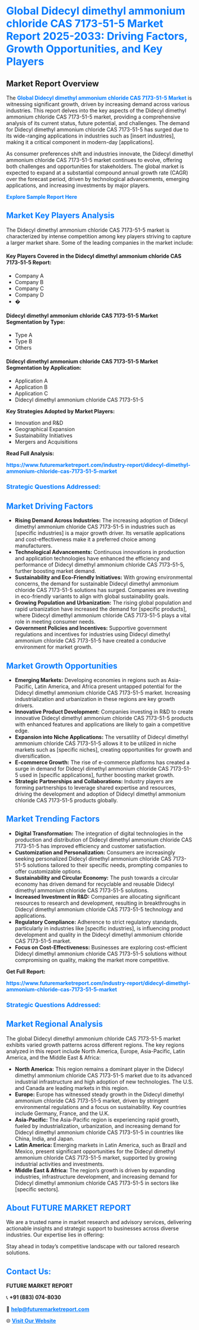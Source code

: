 <h1 style="color: #007BFF;">Global Didecyl dimethyl ammonium chloride CAS 7173-51-5 Market Report 2025-2033: Driving Factors, Growth Opportunities, and Key Players</h1>

<section id="overview">
<h2>Market Report Overview</h2>
<p>The <a href="https://www.futuremarketreport.com/industry-report/didecyl-dimethyl-ammonium-chloride-cas-7173-51-5-market" style="color: #007BFF; text-decoration: none;"><strong>Global Didecyl dimethyl ammonium chloride CAS 7173-51-5 Market</strong></a> is witnessing significant growth, driven by increasing demand across various industries. This report delves into the key aspects of the Didecyl dimethyl ammonium chloride CAS 7173-51-5 market, providing a comprehensive analysis of its current status, future potential, and challenges. The demand for Didecyl dimethyl ammonium chloride CAS 7173-51-5 has surged due to its wide-ranging applications in industries such as [insert industries], making it a critical component in modern-day [applications].</p>
<p>As consumer preferences shift and industries innovate, the Didecyl dimethyl ammonium chloride CAS 7173-51-5 market continues to evolve, offering both challenges and opportunities for stakeholders. The global market is expected to expand at a substantial compound annual growth rate (CAGR) over the forecast period, driven by technological advancements, emerging applications, and increasing investments by major players.</p>
</section>

<section id="overview">
<p><a href="https://www.futuremarketreport.com/request-sample/reportId=120108" style="color: #007BFF; text-decoration: none;"><strong>Explore Sample Report Here</strong></a></p>
</section>

<section id="key-players">
<h2 style="color: #007BFF;">Market Key Players Analysis</h2>
<p>The Didecyl dimethyl ammonium chloride CAS 7173-51-5 market is characterized by intense competition among key players striving to capture a larger market share. Some of the leading companies in the market include:</p>
<h4>Key Players Covered in the Didecyl dimethyl ammonium chloride CAS 7173-51-5 Report:</h4>
<ul><li>Company A</li><li>Company B</li><li>Company C</li><li>Company D</li><li>�</li></ul>
<h4>Didecyl dimethyl ammonium chloride CAS 7173-51-5 Market Segmentation by Type:</h4>
<ul><li>Type A</li><li>Type B</li><li>Others</li></ul>

<h4>Didecyl dimethyl ammonium chloride CAS 7173-51-5 Market Segmentation by Application:</h4>
<ul><li>Application A</li><li>Application B</li><li>Application C</li><li>Didecyl dimethyl ammonium chloride CAS 7173-51-5</li></ul>
<p><strong>Key Strategies Adopted by Market Players:</strong></p>
<ul>
<li>Innovation and R&D</li>
<li>Geographical Expansion</li>
<li>Sustainability Initiatives</li>
<li>Mergers and Acquisitions</li>
</ul>
</section>

<section>
<p><strong>Read Full Analysis: </strong></p><a href="https://www.futuremarketreport.com/industry-report/didecyl-dimethyl-ammonium-chloride-cas-7173-51-5-market" style="color: #007BFF; text-decoration: none;"><strong>https://www.futuremarketreport.com/industry-report/didecyl-dimethyl-ammonium-chloride-cas-7173-51-5-market</strong></a>
<h3 style="color: #007BFF;">Strategic Questions Addressed:</h3>
</section>

<section id="driving-factors">
<h2 style="color: #007BFF;">Market Driving Factors</h2>
<ul>
<li><strong>Rising Demand Across Industries:</strong> The increasing adoption of Didecyl dimethyl ammonium chloride CAS 7173-51-5 in industries such as [specific industries] is a major growth driver. Its versatile applications and cost-effectiveness make it a preferred choice among manufacturers.</li>
<li><strong>Technological Advancements:</strong> Continuous innovations in production and application technologies have enhanced the efficiency and performance of Didecyl dimethyl ammonium chloride CAS 7173-51-5, further boosting market demand.</li>
<li><strong>Sustainability and Eco-Friendly Initiatives:</strong> With growing environmental concerns, the demand for sustainable Didecyl dimethyl ammonium chloride CAS 7173-51-5 solutions has surged. Companies are investing in eco-friendly variants to align with global sustainability goals.</li>
<li><strong>Growing Population and Urbanization:</strong> The rising global population and rapid urbanization have increased the demand for [specific products], where Didecyl dimethyl ammonium chloride CAS 7173-51-5 plays a vital role in meeting consumer needs.</li>
<li><strong>Government Policies and Incentives:</strong> Supportive government regulations and incentives for industries using Didecyl dimethyl ammonium chloride CAS 7173-51-5 have created a conducive environment for market growth.</li>
</ul>
</section>

<section id="growth-opportunities">
<h2 style="color: #007BFF;">Market Growth Opportunities</h2>
<ul>
<li><strong>Emerging Markets:</strong> Developing economies in regions such as Asia-Pacific, Latin America, and Africa present untapped potential for the Didecyl dimethyl ammonium chloride CAS 7173-51-5 market. Increasing industrialization and urbanization in these regions are key growth drivers.</li>
<li><strong>Innovative Product Development:</strong> Companies investing in R&D to create innovative Didecyl dimethyl ammonium chloride CAS 7173-51-5 products with enhanced features and applications are likely to gain a competitive edge.</li>
<li><strong>Expansion into Niche Applications:</strong> The versatility of Didecyl dimethyl ammonium chloride CAS 7173-51-5 allows it to be utilized in niche markets such as [specific niches], creating opportunities for growth and diversification.</li>
<li><strong>E-commerce Growth:</strong> The rise of e-commerce platforms has created a surge in demand for Didecyl dimethyl ammonium chloride CAS 7173-51-5 used in [specific applications], further boosting market growth.</li>
<li><strong>Strategic Partnerships and Collaborations:</strong> Industry players are forming partnerships to leverage shared expertise and resources, driving the development and adoption of Didecyl dimethyl ammonium chloride CAS 7173-51-5 products globally.</li>
</ul>
</section>

<section id="trending-factors">
<h2 style="color: #007BFF;">Market Trending Factors</h2>
<ul>
<li><strong>Digital Transformation:</strong> The integration of digital technologies in the production and distribution of Didecyl dimethyl ammonium chloride CAS 7173-51-5 has improved efficiency and customer satisfaction.</li>
<li><strong>Customization and Personalization:</strong> Consumers are increasingly seeking personalized Didecyl dimethyl ammonium chloride CAS 7173-51-5 solutions tailored to their specific needs, prompting companies to offer customizable options.</li>
<li><strong>Sustainability and Circular Economy:</strong> The push towards a circular economy has driven demand for recyclable and reusable Didecyl dimethyl ammonium chloride CAS 7173-51-5 solutions.</li>
<li><strong>Increased Investment in R&D:</strong> Companies are allocating significant resources to research and development, resulting in breakthroughs in Didecyl dimethyl ammonium chloride CAS 7173-51-5 technology and applications.</li>
<li><strong>Regulatory Compliance:</strong> Adherence to strict regulatory standards, particularly in industries like [specific industries], is influencing product development and quality in the Didecyl dimethyl ammonium chloride CAS 7173-51-5 market.</li>
<li><strong>Focus on Cost-Effectiveness:</strong> Businesses are exploring cost-efficient Didecyl dimethyl ammonium chloride CAS 7173-51-5 solutions without compromising on quality, making the market more competitive.</li>
</ul>
</section>

<section>
<p><strong>Get Full Report: </strong></p><a href="https://www.futuremarketreport.com/industry-report/didecyl-dimethyl-ammonium-chloride-cas-7173-51-5-market" style="color: #007BFF; text-decoration: none;"><strong>https://www.futuremarketreport.com/industry-report/didecyl-dimethyl-ammonium-chloride-cas-7173-51-5-market</strong></a>
<h3 style="color: #007BFF;">Strategic Questions Addressed:</h3>
</section>


<section id="regional-analysis">
<h2 style="color: #007BFF;">Market Regional Analysis</h2>
<p>The global Didecyl dimethyl ammonium chloride CAS 7173-51-5 market exhibits varied growth patterns across different regions. The key regions analyzed in this report include North America, Europe, Asia-Pacific, Latin America, and the Middle East & Africa:</p>
<ul>
<li><strong>North America:</strong> This region remains a dominant player in the Didecyl dimethyl ammonium chloride CAS 7173-51-5 market due to its advanced industrial infrastructure and high adoption of new technologies. The U.S. and Canada are leading markets in this region.</li>
<li><strong>Europe:</strong> Europe has witnessed steady growth in the Didecyl dimethyl ammonium chloride CAS 7173-51-5 market, driven by stringent environmental regulations and a focus on sustainability. Key countries include Germany, France, and the U.K.</li>
<li><strong>Asia-Pacific:</strong> The Asia-Pacific region is experiencing rapid growth, fueled by industrialization, urbanization, and increasing demand for Didecyl dimethyl ammonium chloride CAS 7173-51-5 in countries like China, India, and Japan.</li>
<li><strong>Latin America:</strong> Emerging markets in Latin America, such as Brazil and Mexico, present significant opportunities for the Didecyl dimethyl ammonium chloride CAS 7173-51-5 market, supported by growing industrial activities and investments.</li>
<li><strong>Middle East & Africa:</strong> The region’s growth is driven by expanding industries, infrastructure development, and increasing demand for Didecyl dimethyl ammonium chloride CAS 7173-51-5 in sectors like [specific sectors].</li>
</ul>
</section>

<footer>
<h2 style="color: #007BFF;">About FUTURE MARKET REPORT</h2>
<p>We are a trusted name in market research and advisory services, delivering actionable insights and strategic support to businesses across diverse industries. Our expertise lies in offering:</p>

<p>Stay ahead in today’s competitive landscape with our tailored research solutions.</p>

<h2 style="color: #007BFF;">Contact Us:</h2>
<p><strong>FUTURE MARKET REPORT</strong></p>
<p>📞 <strong>+91 (883) 074-8030</strong></p>
<p>📧 <strong><a href="mailto:help@futuremarketreport.com" style="color: #007BFF;">help@futuremarketreport.com</a></strong></p>
<p>🌐 <strong><a href="https://www.futuremarketreport.com/" style="color: #007BFF;">Visit Our Website</a></strong></p>
</footer>